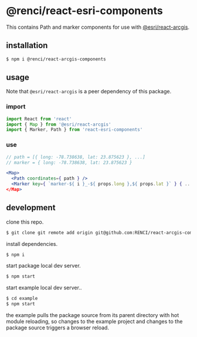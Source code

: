 # @renci/react-esri-components

This contains Path and marker components for use with [@esri/react-arcgis](https://github.com/Esri/react-arcgis).

## installation

```bash
$ npm i @renci/react-arcgis-components
```

## usage

Note that `@esri/react-arcgis` is a peer dependency of this package.

### import

```jsx
import React from 'react'
import { Map } from '@esri/react-arcgis'
import { Marker, Path } from 'react-esri-components'
```

### use

```jsx
// path = [{ long: -78.738638, lat: 23.875623 }, ...]
// marker = { long: -78.738638, lat: 23.875623 }

<Map>
  <Path coordinates={ path } />
  <Marker key={ `marker-${ i }_-${ props.long },${ props.lat }` } { ...props } /
</Map>

```

## development

clone this repo.

```bash
$ git clone git remote add origin git@github.com:RENCI/react-arcgis-components.git
```

install dependencies.

```bash
$ npm i
```

start package local dev server.

```bash
$ npm start
```

start example local dev server..

```bash
$ cd example
$ npm start
```

the example pulls the package source from its parent directory with hot module reloading, so changes to the example project and changes to the package source triggers a browser reload.

